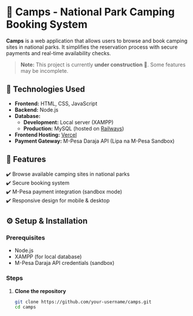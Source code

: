 # 🌲 Camps - National Park Camping Booking System  

**Camps** is a web application that allows users to browse and book camping sites in national parks. It simplifies the reservation process with secure payments and real-time availability checks.  

> **Note:** This project is currently **under construction** 🚧. Some features may be incomplete.  

## 🔧 Technologies Used  
- **Frontend:** HTML, CSS, JavaScript  
- **Backend:** Node.js  
- **Database:**  
  - **Development:** Local server (XAMPP)  
  - **Production:** MySQL (hosted on [Railways](https://railway.app/))  
- **Frontend Hosting:** [Vercel](https://vercel.com/)  
- **Payment Gateway:** M-Pesa Daraja API (Lipa na M-Pesa Sandbox)  

## 🚀 Features  
✔️ Browse available camping sites in national parks  
✔️ Secure booking system  
✔️ M-Pesa payment integration (sandbox mode)  
✔️ Responsive design for mobile & desktop  

## ⚙️ Setup & Installation  
### Prerequisites  
- Node.js  
- XAMPP (for local database)  
- M-Pesa Daraja API credentials (sandbox)  

### Steps  
1. **Clone the repository**  
   ```bash
   git clone https://github.com/your-username/camps.git
   cd camps

